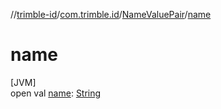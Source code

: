 //[trimble-id](../../../index.md)/[com.trimble.id](../index.md)/[NameValuePair](index.md)/[name](name.md)

# name

[JVM]\
open val [name](name.md): [String](https://docs.oracle.com/javase/8/docs/api/java/lang/String.html)
